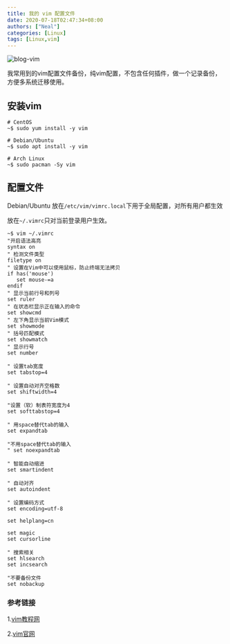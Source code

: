 ```yaml
---
title: 我的 vim 配置文件
date: 2020-07-18T02:47:34+08:00
authors: ["Neal"]
categories: [Linux]
tags: [Linux,vim]
---
```






![blog-vim](https://pengshp.coding.net/p/images/d/images/git/raw/master/blog-vim.png "vim")

我常用到的vim配置文件备份，纯vim配置，不包含任何插件，做一个记录备份，方便多系统迁移使用。



<!--more-->

## 安装vim

```
# CentOS
~$ sudo yum install -y vim

# Debian/Ubuntu
~$ sudo apt install -y vim

# Arch Linux
~$ sudo pacman -Sy vim
```

## 配置文件

Debian/Ubuntu 放在`/etc/vim/vimrc.local`下用于全局配置，对所有用户都生效

放在`~/.vimrc`只对当前登录用户生效。

```shell
~$ vim ~/.vimrc
"开启语法高亮
syntax on
" 检测文件类型
filetype on
" 设置在Vim中可以使用鼠标，防止终端无法拷贝
if has('mouse')
   set mouse-=a
endif
" 显示当前行号和列号
set ruler
" 在状态栏显示正在输入的命令
set showcmd
" 左下角显示当前Vim模式
set showmode
" 括号匹配模式
set showmatch
" 显示行号
set number

" 设置tab宽度
set tabstop=4

" 设置自动对齐空格数
set shiftwidth=4

"设置（软）制表符宽度为4
set softtabstop=4

" 用space替代tab的输入 
set expandtab

"不用space替代tab的输入
" set noexpandtab

" 智能自动缩进
set smartindent

" 自动对齐
set autoindent

" 设置编码方式
set encoding=utf-8

set helplang=cn

set magic
set cursorline

" 搜索相关
set hlsearch
set incsearch

"不要备份文件
set nobackup
```

### 参考链接

1.[vim教程网](https://vimjc.com/)

2.[vim官网](https://www.vim.org/)
